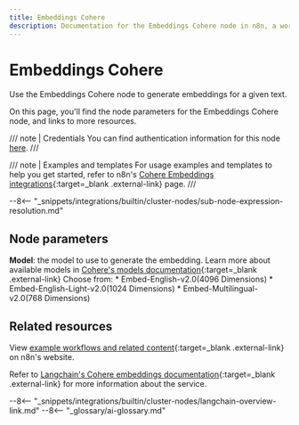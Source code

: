 ```yaml
---
title: Embeddings Cohere
description: Documentation for the Embeddings Cohere node in n8n, a workflow automation platform. Includes details of operations and configuration, and links to examples and credentials information.
---
```


# Embeddings Cohere

Use the Embeddings Cohere node to generate embeddings for a given text.

On this page, you'll find the node parameters for the Embeddings Cohere node, and links to more resources.

/// note | Credentials
You can find authentication information for this node [here](/integrations/builtin/credentials/cohere/).
///

/// note | Examples and templates
For usage examples and templates to help you get started, refer to n8n's [Cohere Embeddings integrations](https://n8n.io/integrations/embeddings-cohere/){:target=_blank .external-link} page.
///	

--8<-- "_snippets/integrations/builtin/cluster-nodes/sub-node-expression-resolution.md"

## Node parameters

**Model**: the model to use to generate the embedding. Learn more about available models in [Cohere's models documentation](https://docs.cohere.com/docs/models){:target=_blank .external-link} 
	Choose from:
	* Embed-English-v2.0(4096 Dimensions)
	* Embed-English-Light-v2.0(1024 Dimensions)
	* Embed-Multilingual-v2.0(768 Dimensions)


## Related resources

View [example workflows and related content](https://n8n.io/integrations/embeddings-cohere/){:target=_blank .external-link} on n8n's website.

Refer to [Langchain's Cohere embeddings documentation](https://js.langchain.com/docs/modules/data_connection/text_embedding/integrations/cohere){:target=_blank .external-link} for more information about the service.

--8<-- "_snippets/integrations/builtin/cluster-nodes/langchain-overview-link.md"
--8<-- "_glossary/ai-glossary.md"
